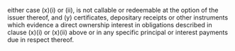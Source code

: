 either case (x)(i) or (ii), is not callable or redeemable at the option of the issuer thereof, and (y) certificates, depositary
receipts or other instruments which evidence a direct ownership interest in obligations described in clause (x)(i) or
(x)(ii) above or in any specific principal or interest payments due in respect thereof.